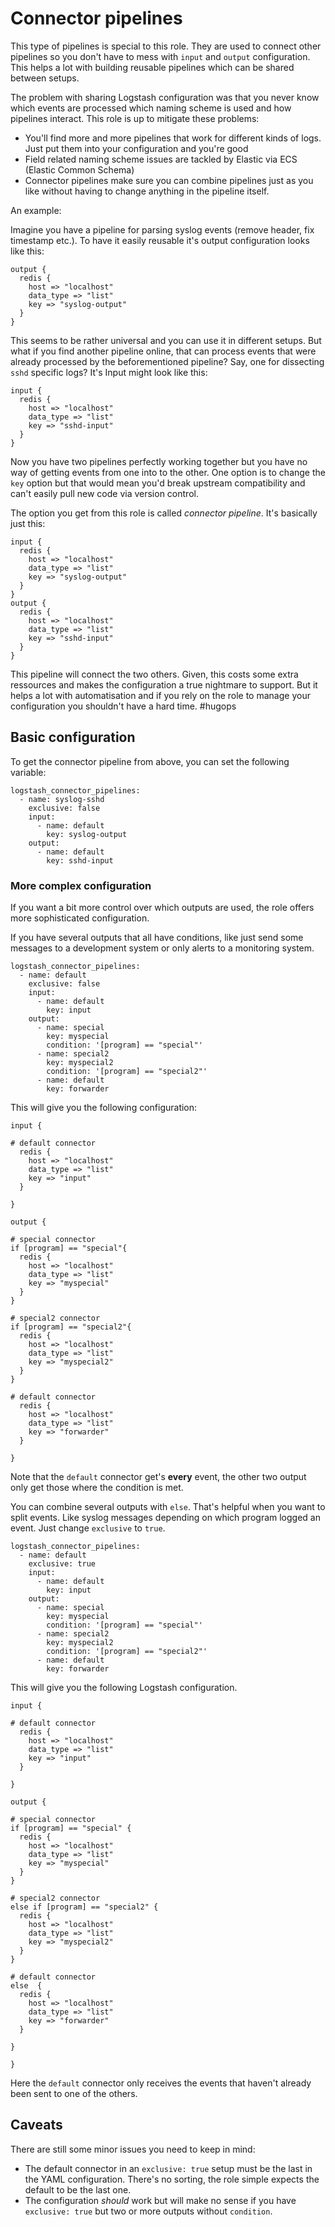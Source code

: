 # Connector pipelines #

This type of pipelines is special to this role. They are used to connect other pipelines so you don't have to mess with `input` and `output` configuration. This helps a lot with building reusable pipelines which can be shared between setups.

The problem with sharing Logstash configuration was that you never know which events are processed which naming scheme is used and how pipelines interact. This role is up to mitigate these problems:

* You'll find more and more pipelines that work for different kinds of logs. Just put them into your configuration and you're good
* Field related naming scheme issues are tackled by Elastic via ECS (Elastic Common Schema)
* Connector pipelines make sure you can combine pipelines just as you like without having to change anything in the pipeline itself.

An example:

Imagine you have a pipeline for parsing syslog events (remove header, fix timestamp etc.). To have it easily reusable it's output configuration looks like this:

```
output {
  redis {
    host => "localhost"
    data_type => "list"
    key => "syslog-output"
  }
}
```

This seems to be rather universal and you can use it in different setups. But what if you find another pipeline online, that can process events that were already processed by the beforementioned pipeline? Say, one for dissecting `sshd` specific logs? It's Input might look like this:

```
input {
  redis {
    host => "localhost"
    data_type => "list"
    key => "sshd-input"
  }
}
```

Now you have two pipelines perfectly working together but you have no way of getting events from one into to the other. One option is to change the `key` option but that would mean you'd break upstream compatibility and can't easily pull new code via version control.

The option you get from this role is called *connector pipeline*. It's basically just this:

```
input {
  redis {
    host => "localhost"
    data_type => "list"
    key => "syslog-output"
  }
}
output {
  redis {
    host => "localhost"
    data_type => "list"
    key => "sshd-input"
  }
}
```

This pipeline will connect the two others. Given, this costs some extra ressources and makes the configuration a true nightmare to support. But it helps a lot with automatisation and if you rely on the role to manage your configuration you shouldn't have a hard time. #hugops

## Basic configuration ##

To get the connector pipeline from above, you can set the following variable:

```
logstash_connector_pipelines:
  - name: syslog-sshd
    exclusive: false
    input:
      - name: default
        key: syslog-output
    output:
      - name: default
        key: sshd-input
```

### More complex configuration ###

If you want a bit more control over which outputs are used, the role offers more sophisticated configuration.

If you have several outputs that all have conditions, like just send some messages to a development system or only alerts to a monitoring system.

```
logstash_connector_pipelines:
  - name: default
    exclusive: false
    input:
      - name: default
        key: input
    output:
      - name: special
        key: myspecial
        condition: '[program] == "special"'
      - name: special2
        key: myspecial2
        condition: '[program] == "special2"'
      - name: default
        key: forwarder
```

This will give you the following configuration:

```
input {

# default connector
  redis {
    host => "localhost"
    data_type => "list"
    key => "input"
  }

}

output {

# special connector
if [program] == "special"{
  redis {
    host => "localhost"
    data_type => "list"
    key => "myspecial"
  }
}

# special2 connector
if [program] == "special2"{
  redis {
    host => "localhost"
    data_type => "list"
    key => "myspecial2"
  }
}

# default connector
  redis {
    host => "localhost"
    data_type => "list"
    key => "forwarder"
  }

}
```

Note that the `default` connector get's **every** event, the other two output only get those where the condition is met.

You can combine several outputs with `else`. That's helpful when you want to split events. Like syslog messages depending on which program logged an event. Just change `exclusive` to `true`.

```
logstash_connector_pipelines:
  - name: default
    exclusive: true
    input:
      - name: default
        key: input
    output:
      - name: special
        key: myspecial
        condition: '[program] == "special"'
      - name: special2
        key: myspecial2
        condition: '[program] == "special2"'
      - name: default
        key: forwarder
```

This will give you the following Logstash configuration.

```
input {

# default connector
  redis {
    host => "localhost"
    data_type => "list"
    key => "input"
  }

}

output {

# special connector
if [program] == "special" {
  redis {
    host => "localhost"
    data_type => "list"
    key => "myspecial"
  }
}

# special2 connector
else if [program] == "special2" {
  redis {
    host => "localhost"
    data_type => "list"
    key => "myspecial2"
  }
}

# default connector
else  {
  redis {
    host => "localhost"
    data_type => "list"
    key => "forwarder"
  }

}

}
```

Here the `default` connector only receives the events that haven't already been sent to one of the others.

## Caveats ##

There are still some minor issues you need to keep in mind:

* The default connector in an `exclusive: true` setup must be the last in the YAML configuration. There's no sorting, the role simple expects the default to be the last one.
* The configuration *should* work but will make no sense if you have `exclusive: true` but two or more outputs without `condition`.
